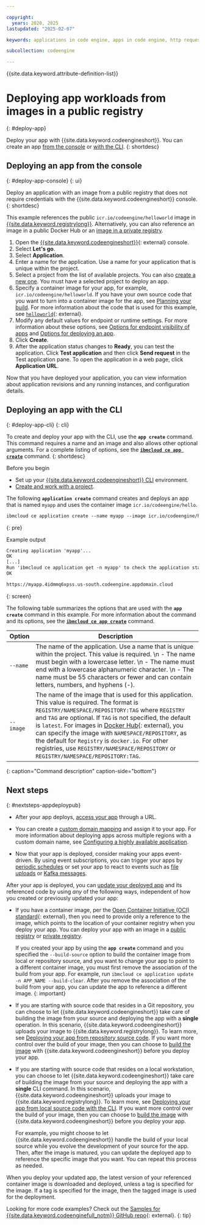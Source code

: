 ```yaml
---

copyright:
  years: 2020, 2025
lastupdated: "2025-02-07"

keywords: applications in code engine, apps in code engine, http requests in code engine, deploy apps in code engine, app workloads in code engine, deploying workloads in code engine, application, app, memory, cpu, environment variables

subcollection: codeengine

---
```


{{site.data.keyword.attribute-definition-list}}

# Deploying app workloads from images in a public registry
{: #deploy-app}

Deploy your app with {{site.data.keyword.codeengineshort}}. You can create an app [from the console](/docs/codeengine?topic=codeengine-deploy-app&interface=ui) or [with the CLI](/docs/codeengine?topic=codeengine-deploy-app&interface=cli).
{: shortdesc}

## Deploying an app from the console
{: #deploy-app-console}
{: ui}

Deploy an application with an image from a public registry that does not require credentials with the {{site.data.keyword.codeengineshort}} console.
{: shortdesc}

This example references the public `icr.io/codeengine/helloworld` image in [{{site.data.keyword.registrylong}}](/docs/codeengine?topic=codeengine-deploy-app-crimage). Alternatively, you can also reference an image in a public Docker Hub or an [image in a private registry](/docs/codeengine?topic=codeengine-deploy-app-private).

1. Open the [{{site.data.keyword.codeengineshort}}](https://cloud.ibm.com/codeengine/overview){: external} console.
2. Select **Let's go**.
3. Select **Application**.
4. Enter a name for the application. Use a name for your application that is unique within the project.
5. Select a project from the list of available projects. You can also [create a new one](/docs/codeengine?topic=codeengine-manage-project#create-a-project). You must have a selected project to deploy an app.
6. Specify a container image for your app, for example, `icr.io/codeengine/helloworld`. If you have your own source code that you want to turn into a container image for the app, see [Planning your build](/docs/codeengine?topic=codeengine-plan-build). For more information about the code that is used for this example, see [`helloworld`](https://github.com/IBM/CodeEngine/tree/main/helloworld){: external}.
7. Modify any default values for endpoint or runtime settings. For more information about these options, see [Options for endpoint visibility of apps](/docs/codeengine?topic=codeengine-application-workloads#optionsdeploy) and [Options for deploying an app](/docs/codeengine?topic=codeengine-application-workloads#optionsdeploy).
8. Click **Create**.
9. After the application status changes to **Ready**, you can test the application. Click **Test application** and then click **Send request** in the Test application pane. To open the application in a web page, click **Application URL**.

Now that you have deployed your application, you can view information about application revisions and any running instances, and configuration details.  



## Deploying an app with the CLI
{: #deploy-app-cli}
{: cli}

To create and deploy your app with the CLI, use the **`app create`** command. This command requires a name and an image and also allows other optional arguments. For a complete listing of options, see the [**`ibmcloud ce app create`**](/docs/codeengine?topic=codeengine-cli#cli-application-create) command.
{: shortdesc}

Before you begin

* Set up your [{{site.data.keyword.codeengineshort}} CLI](/docs/codeengine?topic=codeengine-install-cli) environment.
* [Create and work with a project](/docs/codeengine?topic=codeengine-manage-project).

The following **`application create`** command creates and deploys an app that is named `myapp` and uses the container image `icr.io/codeengine/hello`.

```txt
ibmcloud ce application create --name myapp --image icr.io/codeengine/hello
```
{: pre}

Example output

```txt
Creating application 'myapp'...
OK
[...]
Run 'ibmcloud ce application get -n myapp' to check the application status.
OK

https://myapp.4idmmq6xpss.us-south.codeengine.appdomain.cloud
```
{: screen}

The following table summarizes the options that are used with the **`app create`** command in this example. For more information about the command and its options, see the [**`ibmcloud ce app create`**](/docs/codeengine?topic=codeengine-cli#cli-application-create) command.

| Option | Description |
| -------------- | -------------- |
| `--name` | The name of the application. Use a name that is unique within the project. This value is required. \n - The name must begin with a lowercase letter. \n - The name must end with a lowercase alphanumeric character. \n - The name must be 55 characters or fewer and can contain letters, numbers, and hyphens (-). |
| `--image` | The name of the image that is used for this application. This value is required. The format is `REGISTRY/NAMESPACE/REPOSITORY:TAG` where `REGISTRY` and `TAG` are optional. If `TAG` is not specified, the default is `latest`. For images in [Docker Hub](https://hub.docker.com/){: external}, you can specify the image with `NAMESPACE/REPOSITORY`, as the default for `Registry` is `docker.io`. For other registries, use `REGISTRY/NAMESPACE/REPOSITORY` or `REGISTRY/NAMESPACE/REPOSITORY:TAG`. |
{: caption="Command description" caption-side="bottom"}




## Next steps
{: #nextsteps-appdeploypub}

* After your app deploys, [access your app](/docs/codeengine?topic=codeengine-access-service) through a URL.

* You can create a [custom domain mapping](/docs/codeengine?topic=codeengine-domain-mappings) and assign it to your app. For more information about deploying apps across multiple regions with a custom domain name, see [Configuring a highly available application](/docs/codeengine?topic=codeengine-deploy-multiple-regions). 

* Now that your app is deployed, consider making your apps event-driven. By using event subscriptions, you can trigger your apps by [periodic schedules](/docs/codeengine?topic=codeengine-subscribe-cron#eventing-cron-existing-app) or set your app to react to events such as [file uploads](/docs/codeengine?topic=codeengine-eventing-cosevent-producer#obstorage_ev_app) or [Kafka messages](/docs/codeengine?topic=codeengine-working-kafkaevent-producer).

After your app is deployed, you can [update your deployed app](/docs/codeengine?topic=codeengine-update-app) and its referenced code by using *any* of the following ways, independent of how you created or previously updated your app:

- If you have a container image, per the [Open Container Initiative (OCI) standard](https://opencontainers.org/){: external}, then you need to provide only a reference to the image, which points to the location of your container registry when you deploy your app. You can deploy your app with an image in a [public registry](/docs/codeengine?topic=codeengine-deploy-app) or [private registry](/docs/codeengine?topic=codeengine-deploy-app-private).

    If you created your app by using the **`app create`** command and you specified the `--build-source` option to build the container image from local or repository source, and you want to change your app to point to a different container image, you must first remove the association of the build from your app. For example, run `ibmcloud ce application update -n APP_NAME --build-clear`. After you remove the association of the build from your app, you can update the app to reference a different image. 
    {: important}

- If you are starting with source code that resides in a Git repository, you can choose to let {{site.data.keyword.codeengineshort}} take care of building the image from your source and deploying the app with a **single** operation. In this scenario, {{site.data.keyword.codeengineshort}} uploads your image to {{site.data.keyword.registrylong}}. To learn more, see [Deploying your app from repository source code](/docs/codeengine?topic=codeengine-app-source-code). If you want more control over the build of your image, then you can choose to [build the image](/docs/codeengine?topic=codeengine-plan-build) with {{site.data.keyword.codeengineshort}} before you deploy your app. 

- If you are starting with source code that resides on a local workstation, you can choose to let {{site.data.keyword.codeengineshort}} take care of building the image from your source and deploying the app with a **single** CLI command. In this scenario, {{site.data.keyword.codeengineshort}} uploads your image to {{site.data.keyword.registrylong}}. To learn more, see [Deploying your app from local source code with the CLI](/docs/codeengine?topic=codeengine-app-local-source-code). If you want more control over the build of your image, then you can choose to [build the image](/docs/codeengine?topic=codeengine-plan-build) with {{site.data.keyword.codeengineshort}} before you deploy your app. 

    For example, you might choose to let {{site.data.keyword.codeengineshort}} handle the build of your local source while you evolve the development of your source for the app. Then, after the image is matured, you can update the deployed app to reference the specific image that you want. You can repeat this process as needed.

When you deploy your updated app, the latest version of your referenced container image is downloaded and deployed, unless a tag is specified for the image. If a tag is specified for the image, then the tagged image is used for the deployment. 




Looking for more code examples? Check out the [Samples for {{site.data.keyword.codeenginefull_notm}} GitHub repo](https://github.com/IBM/CodeEngine){: external}.
{: tip}
